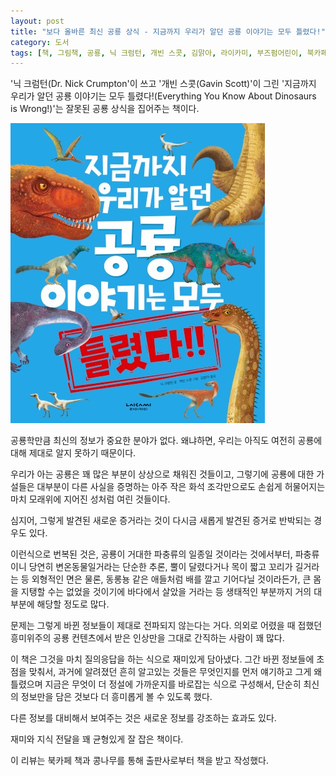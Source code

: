 ```yaml
---
layout: post
title: "보다 올바른 최신 공룡 상식 - 지금까지 우리가 알던 공룡 이야기는 모두 틀렸다!"
category: 도서
tags: [책, 그림책, 공룡, 닉 크럼턴, 개빈 스콧, 김맑아, 라이카미, 부즈펌어린이, 북카페 책과 콩나무, 서평]
---
```


'닉 크럼턴(Dr. Nick Crumpton'이 쓰고
'개빈 스콧(Gavin Scott)'이 그린
'지금까지 우리가 알던 공룡 이야기는 모두 틀렸다!(Everything You Know About Dinosaurs is Wrong!)'는
잘못된 공룡 상식을 집어주는 책이다.

![표지](/images/everything-you-know-about-dinosaurs-is-wrong-picture-book-h480.jpg)

공룡학만큼 최신의 정보가 중요한 분야가 없다.
왜냐하면, 우리는 아직도 여전히 공룡에 대해 제대로 알지 못하기 때문이다.

우리가 아는 공룡은 꽤 많은 부분이 상상으로 채워진 것들이고,
그렇기에 공룡에 대한 가설들은 대부분이
다른 사실을 증명하는 아주 작은 화석 조각만으로도 손쉽게 허물어지는
마치 모래위에 지어진 성처럼 여린 것들이다.

심지어, 그렇게 발견된 새로운 증거라는 것이
다시금 새롭게 발견된 증거로 반박되는 경우도 있다.

이런식으로 번복된 것은,
공룡이 거대한 파충류의 일종일 것이라는 것에서부터,
파충류이니 당연히 변온동물일거라는 단순한 추론,
뿔이 달렸다거나 목이 짧고 꼬리가 길거라는 등 외형적인 면은 물론,
동롱뇽 같은 애들처럼 배를 깔고 기어다닐 것이라든가,
큰 몸을 지탱할 수는 없었을 것이기에 바다에서 살았을 거라는 등 생태적인 부분까지
거의 대부분에 해당할 정도로 많다.

문제는 그렇게 바뀐 정보들이 제대로 전파되지 않는다는 거다.
의외로 어렸을 때 접했던 흥미위주의 공룡 컨텐츠에서 받은 인상만을 그대로 간직하는 사람이 꽤 많다.

이 책은 그것을 마치 질의응답을 하는 식으로 재미있게 담아냈다.
그간 바뀐 정보들에 초점을 맞춰서,
과거에 알려졌던 흔히 알고있는 것들은 무엇인지를 먼저 얘기하고
그게 왜 틀렸으며 지금은 무엇이 더 정설에 가까운지를 바로잡는 식으로 구성해서,
단순히 최신의 정보만을 담은 것보다 더 흥미롭게 볼 수 있도록 했다.

다른 정보를 대비해서 보여주는 것은
새로운 정보를 강조하는 효과도 있다.

재미와 지식 전달을 꽤 균형있게 잘 잡은 책이다.



<div class="im im-info">
이 리뷰는 북카페 책과 콩나무를 통해 출판사로부터 책을 받고 작성했다.
</div>
